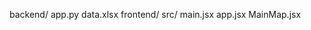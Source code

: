 backend/
       app.py
       data.xlsx
frontend/
        src/
           main.jsx
           app.jsx
           MainMap.jsx
           
